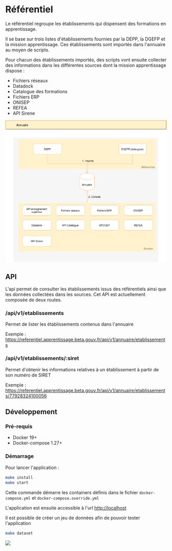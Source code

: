 # Référentiel

Le référentiel regroupe les établissements qui dispensent des formations en apprentissage.

Il se base sur trois listes d'établissements fournies par la DEPP, la DGEFP et la mission apprentissage. 
Ces établissements sont importés dans l'annuaire au moyen de scripts.

Pour chacun des établissements importés, des scripts vont ensuite collecter des informations dans les différentes
sources dont la mission apprentissage dispose :

- Fichiers réseaux
- Datadock
- Catalogue des formations
- Fichiers ERP
- ONISEP
- REFEA
- API Sirene

![annuaire schéma](./misc/doc/annuaire.png)

## API

L'api permet de consulter les établissements issus des référentiels ainsi que les données collectées dans les sources.
Cet API est actuellement composée de deux routes.

### /api/v1/etablissements

Permet de lister les établissements contenus dans l'annuaire

Exemple : https://referentiel.apprentissage.beta.gouv.fr/api/v1/annuaire/etablissements

### /api/v1/etablissements/:siret

Permet d'obtenir les informations relatives à un établissement à partir de son numéro de SIRET

Exemple : https://referentiel.apprentissage.beta.gouv.fr/api/v1/annuaire/etablissements/77928324100056

## Développement

### Pré-requis

- Docker 19+
- Docker-compose 1.27+

### Démarrage

Pour lancer l'application :

```sh
make install
make start
```

Cette commande démarre les containers définis dans le fichier `docker-compose.yml` et `docker-compose.override.yml`

L'application est ensuite accessible à l'url [http://localhost](http://localhost)

Il est possible de créer un jeu de données afin de pouvoir tester l'application

```sh
make dataset
```


![](https://avatars1.githubusercontent.com/u/63645182?s=200&v=4)
